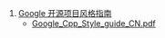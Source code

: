 1. [Google 开源项目风格指南](http://zh-google-styleguide.readthedocs.io/en/latest/google-cpp-styleguide/contents/)
    - [Google_Cpp_Style_guide_CN.pdf](http://pytlab.org/assets/files/Google_Cpp_Style_guide_CN.pdf)    